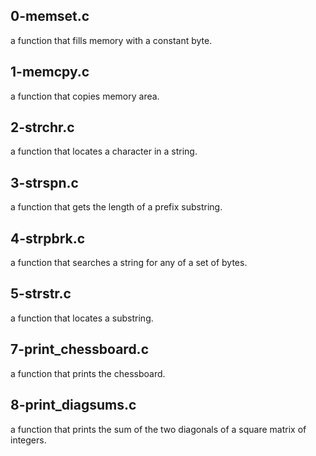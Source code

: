 ## 0-memset.c
 a function that fills memory with a constant byte.

## 1-memcpy.c
a function that copies memory area.

## 2-strchr.c
a function that locates a character in a string.

## 3-strspn.c
a function that gets the length of a prefix substring.

## 4-strpbrk.c
a function that searches a string for any of a set of bytes.

## 5-strstr.c
a function that locates a substring.

## 7-print_chessboard.c
 a function that prints the chessboard.

## 8-print_diagsums.c
a function that prints the sum of the two diagonals of a square matrix of integers.
